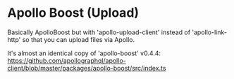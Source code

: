 # Apollo Boost (Upload)

Basically ApolloBoost but with 'apollo-upload-client' instead of 'apollo-link-http' so that you can upload files via Apollo.

It's almost an identical copy of 'apollo-boost' v0.4.4:
https://github.com/apollographql/apollo-client/blob/master/packages/apollo-boost/src/index.ts
